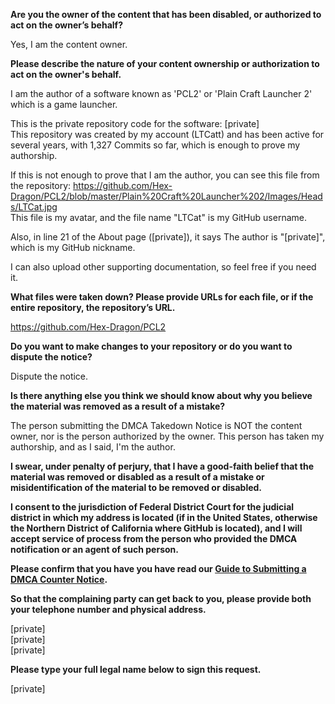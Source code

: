 **Are you the owner of the content that has been disabled, or authorized to act on the owner’s behalf?**

Yes, I am the content owner.

**Please describe the nature of your content ownership or authorization to act on the owner's behalf.**

I am the author of a software known as 'PCL2' or 'Plain Craft Launcher 2' which is a game launcher.

This is the private repository code for the software: [private]  
This repository was created by my account (LTCatt) and has been active for several years, with 1,327 Commits so far, which is enough to prove my authorship.

If this is not enough to prove that I am the author, you can see this file from the repository: https://github.com/Hex-Dragon/PCL2/blob/master/Plain%20Craft%20Launcher%202/Images/Heads/LTCat.jpg  
This file is my avatar, and the file name "LTCat" is my GitHub username.

Also, in line 21 of the About page ([private]), it says The author is "[private]", which is my GitHub nickname.

I can also upload other supporting documentation, so feel free if you need it.

**What files were taken down? Please provide URLs for each file, or if the entire repository, the repository’s URL.**

https://github.com/Hex-Dragon/PCL2

**Do you want to make changes to your repository or do you want to dispute the notice?**

Dispute the notice.

**Is there anything else you think we should know about why you believe the material was removed as a result of a mistake?**

The person submitting the DMCA Takedown Notice is NOT the content owner, nor is the person authorized by the owner. This person has taken my authorship, and as I said, I'm the author.

**I swear, under penalty of perjury, that I have a good-faith belief that the material was removed or disabled as a result of a mistake or misidentification of the material to be removed or disabled.**

**I consent to the jurisdiction of Federal District Court for the judicial district in which my address is located (if in the United States, otherwise the Northern District of California where GitHub is located), and I will accept service of process from the person who provided the DMCA notification or an agent of such person.**

**Please confirm that you have you have read our <a href="https://docs.github.com/articles/guide-to-submitting-a-dmca-counter-notice">Guide to Submitting a DMCA Counter Notice</a>.**

**So that the complaining party can get back to you, please provide both your telephone number and physical address.**

[private]  
[private]  
[private]

**Please type your full legal name below to sign this request.**

[private]
